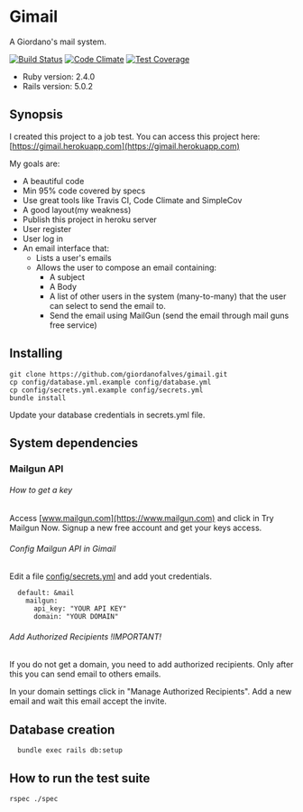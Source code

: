 # Gimail
A Giordano's mail system.

[![Build Status](https://travis-ci.org/giordanofalves/gimail.svg?branch=master)](https://travis-ci.org/giordanofalves/gimail) [![Code Climate](https://codeclimate.com/github/giordanofalves/gimail/badges/gpa.svg)](https://codeclimate.com/github/giordanofalves/gimail) [![Test Coverage](https://codeclimate.com/github/giordanofalves/gimail/badges/coverage.svg)](https://codeclimate.com/github/giordanofalves/gimail/coverage)

* Ruby version: 2.4.0
* Rails version: 5.0.2

## Synopsis
I created this project to a job test.
You can access this project here: [https://gimail.herokuapp.com](https://gimail.herokuapp.com)

My goals are:

* A beautiful code
* Min 95% code covered by specs
* Use great tools like Travis CI, Code Climate and SimpleCov
* A good layout(my weakness)
* Publish this project in heroku server
* User register
* User log in
* An email interface that:
  * Lists a user's emails
  * Allows the user to compose an email containing:
    * A subject
    * A Body
    * A list of other users in the system (many-to-many) that the user can select to send the email to.
    * Send the email using MailGun (send the email through mail guns free service)



## Installing

```console
git clone https://github.com/giordanofalves/gimail.git
cp config/database.yml.example config/database.yml
cp config/secrets.yml.example config/secrets.yml
bundle install
```
Update your database credentials in secrets.yml file.

## System dependencies
### Mailgun API

###### How to get a key
  Access [www.mailgun.com](https://www.mailgun.com) and click in Try Mailgun Now.
  Signup a new free account and get your keys access.

###### Config Mailgun API in Gimail
  Edit a file [config/secrets.yml](https://github.com/giordanofalves/gimail/blob/master/config/secrets.yml) and add yout credentials.

  ```
    default: &mail
      mailgun:
        api_key: "YOUR API KEY"
        domain: "YOUR DOMAIN"
  ```
###### Add Authorized Recipients !IMPORTANT!

If you do not get a domain, you need to add authorized recipients. Only after this you can send email to others emails.

In your domain settings click in "Manage Authorized Recipients". Add a new email and wait this email accept the invite.

## Database creation
```console
  bundle exec rails db:setup
```
## How to run the test suite
```console
rspec ./spec
```
